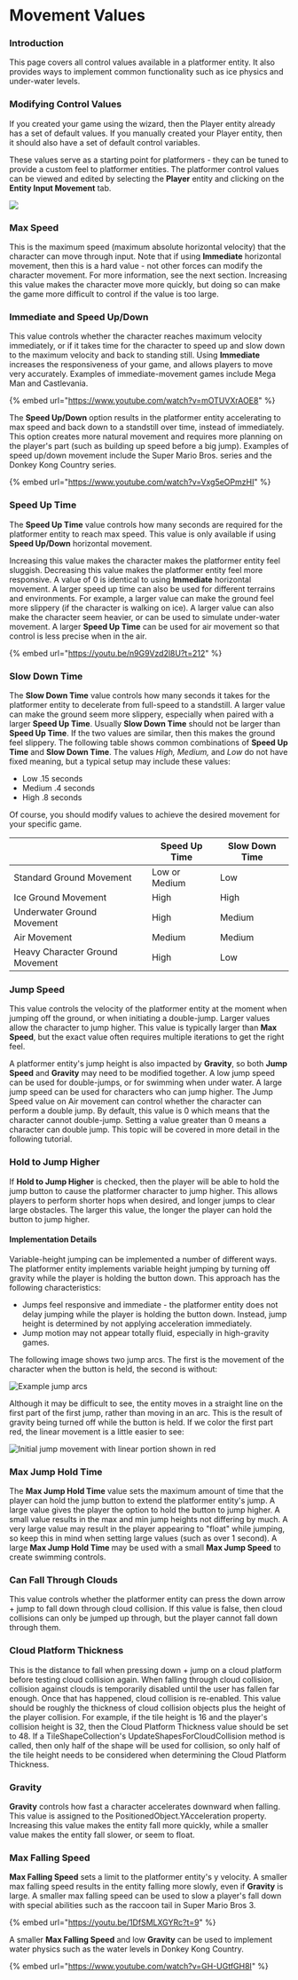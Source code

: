 # Movement Values

### Introduction

This page covers all control values available in a platformer entity. It also provides ways to implement common functionality such as ice physics and under-water levels.

### Modifying Control Values

If you created your game using the wizard, then the Player entity already has a set of default values. If you manually created your Player entity, then it should also have a set of default control variables.

These values serve as a starting point for platformers - they can be tuned to provide a custom feel to platformer entities. The platformer control values can be viewed and edited by selecting the **Player** entity and clicking on the **Entity Input Movement** tab.

![](<../../../.gitbook/assets/11\_06 21 02.png>)

### Max Speed

This is the maximum speed (maximum absolute horizontal velocity) that the character can move through input. Note that if using **Immediate** horizontal movement, then this is a hard value - not other forces can modify the character movement. For more information, see the next section. Increasing this value makes the character move more quickly, but doing so can make the game more difficult to control if the value is too large.

### Immediate and Speed Up/Down

This value controls whether the character reaches maximum velocity immediately, or if it takes time for the character to speed up and slow down to the maximum velocity and back to standing still. Using **Immediate** increases the responsiveness of your game, and allows players to move very accurately. Examples of immediate-movement games include Mega Man and Castlevania.

{% embed url="https://www.youtube.com/watch?v=mOTUVXrAOE8" %}

The **Speed Up/Down** option results in the platformer entity accelerating to max speed and back down to a standstill over time, instead of immediately. This option creates more natural movement and requires more planning on the player's part (such as building up speed before a big jump). Examples of speed up/down movement include the Super Mario Bros. series and the Donkey Kong Country series.

{% embed url="https://www.youtube.com/watch?v=Vxg5eOPmzHI" %}

### Speed Up Time

The **Speed Up Time** value controls how many seconds are required for the platformer entity to reach max speed. This value is only available if using **Speed Up/Down** horizontal movement.

Increasing this value makes the character makes the platformer entity feel sluggish. Decreasing this value makes the platformer entity feel more responsive. A value of 0 is identical to using **Immediate** horizontal movement. A larger speed up time can also be used for different terrains and environments. For example, a larger value can make the ground feel more slippery (if the character is walking on ice). A larger value can also make the character seem heavier, or can be used to simulate under-water movement. A larger **Speed Up Time** can be used for air movement so that control is less precise when in the air.

{% embed url="https://youtu.be/n9G9Vzd2l8U?t=212" %}

### Slow Down Time

The **Slow Down Time** value controls how many seconds it takes for the platformer entity to decelerate from full-speed to a standstill. A larger value can make the ground seem more slippery, especially when paired with a larger **Speed Up Time**. Usually **Slow Down Time** should not be larger than **Speed Up Time**. If the two values are similar, then this makes the ground feel slippery. The following table shows common combinations of **Speed Up Time** and **Slow Down Time**. The values _High, Medium,_ and _Low_ do not have fixed meaning, but a typical setup may include these values:

* Low .15 seconds
* Medium .4 seconds
* High .8 seconds

Of course, you should modify values to achieve the desired movement for your specific game.

|                                 | Speed Up Time | Slow Down Time |
| ------------------------------- | ------------- | -------------- |
| Standard Ground Movement        | Low or Medium | Low            |
| Ice Ground Movement             | High          | High           |
| Underwater Ground Movement      | High          | Medium         |
| Air Movement                    | Medium        | Medium         |
| Heavy Character Ground Movement | High          | Low            |

### Jump Speed

This value controls the velocity of the platformer entity at the moment when jumping off the ground, or when initiating a double-jump. Larger values allow the character to jump higher. This value is typically larger than **Max Speed**, but the exact value often requires multiple iterations to get the right feel.

A platformer entity's jump height is also impacted by **Gravity**, so both **Jump Speed** and **Gravity** may need to be modified together. A low jump speed can be used for double-jumps, or for swimming when under water. A large jump speed can be used for characters who can jump higher. The Jump Speed value on Air movement can control whether the character can perform a double jump. By default, this value is 0 which means that the character cannot double-jump. Setting a value greater than 0 means a character can double jump. This topic will be covered in more detail in the following tutorial.

### Hold to Jump Higher

If **Hold to Jump Higher** is checked, then the player will be able to hold the jump button to cause the platformer character to jump higher. This allows players to perform shorter hops when desired, and longer jumps to clear large obstacles. The larger this value, the longer the player can hold the button to jump higher.

#### Implementation Details

Variable-height jumping can be implemented a number of different ways. The platformer entity implements variable height jumping by turning off gravity while the player is holding the button down. This approach has the following characteristics:

* Jumps feel responsive and immediate - the platformer entity does not delay jumping while the player is holding the button down. Instead, jump height is determined by not applying acceleration immediately.
* Jump motion may not appear totally fluid, especially in high-gravity games.

The following image shows two jump arcs. The first is the movement of the character when the button is held, the second is without:

![Example jump arcs](../../../.gitbook/assets/2018-01-img\_5a6e23637b9ad.png)

Although it may be difficult to see, the entity moves in a straight line on the first part of the first jump, rather than moving in an arc. This is the result of gravity being turned off while the button is held. If we color the first part red, the linear movement is a little easier to see:

![Initial jump movement with linear portion shown in red](../../../.gitbook/assets/2018-01-img\_5a6e249b232c5.png)

### Max Jump Hold Time

The **Max Jump Hold Time** value sets the maximum amount of time that the player can hold the jump button to extend the platformer entity's jump. A large value gives the player the option to hold the button to jump higher. A small value results in the max and min jump heights not differing by much. A very large value may result in the player appearing to "float" while jumping, so keep this in mind when setting large values (such as over 1 second). A large **Max Jump Hold Time** may be used with a small **Max Jump Speed** to create swimming controls.

### Can Fall Through Clouds

This value controls whether the platformer entity can press the down arrow + jump to fall down through cloud collision. If this value is false, then cloud collisions can only be jumped up through, but the player cannot fall down through them.

### Cloud Platform Thickness

This is the distance to fall when pressing down + jump on a cloud platform before testing cloud collision again. When falling through cloud collision, collision against clouds is temporarily disabled until the user has fallen far enough. Once that has happened, cloud collision is re-enabled. This value should be roughly the thickness of cloud collision objects plus the height of the player collision. For example, if the tile height is 16 and the player's collision height is 32, then the Cloud Platform Thickness value should be set to 48. If a TileShapeCollection's UpdateShapesForCloudCollision method is called, then only half of the shape will be used for collision, so only half of the tile height needs to be considered when determining the Cloud Platform Thickness.

### Gravity

**Gravity** controls how fast a character accelerates downward when falling. This value is assigned to the PositionedObject.YAcceleration property. Increasing this value makes the entity fall more quickly, while a smaller value makes the entity fall slower, or seem to float.

### Max Falling Speed

**Max Falling Speed** sets a limit to the platformer entity's y velocity. A smaller max falling speed results in the entity falling more slowly, even if **Gravity** is large. A smaller max falling speed can be used to slow a player's fall down with special abilities such as the raccoon tail in Super Mario Bros 3.

{% embed url="https://youtu.be/1DfSMLXGYRc?t=9" %}

A smaller **Max Falling Speed** and low **Gravity** can be used to implement water physics such as the water levels in Donkey Kong Country.

{% embed url="https://www.youtube.com/watch?v=GH-UGtfGH8I" %}
